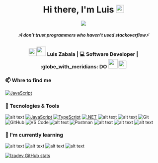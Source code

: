 <div align="center">
   <h1>Hi there, I'm Luis <img src="https://media.giphy.com/media/hvRJCLFzcasrR4ia7z/giphy.gif" width="25px"> </h1>
   
   
   <img src="https://pronoun.cyou/x/y?subject=He&object=Him&height=20"> 
</div>

 <h5 align="center">
   <i>⚡️I don’t trust programmers who haven't used stackoverflow⚡️</i>
  </h5>
  
  <div align="center">
<h3><img src="https://media.giphy.com/media/GX2iIUg8QmQeOT2SAT/giphy.gif" width="25"><img src="https://media.giphy.com/media/WUlplcMpOCEmTGBtBW/giphy.gif" width="30"> Luis Zabala | 💻 Software Developer |	:globe_with_meridians: DO <img src="https://media.giphy.com/media/WUlplcMpOCEmTGBtBW/giphy.gif" width="30"> <img src="https://media.giphy.com/media/GX2iIUg8QmQeOT2SAT/giphy.gif" width="25"></h3>
</div>

### 📫 Whre to find me
[![JavaScript](https://img.shields.io/badge/-LINKEDIN-0A66C2?style=flat-square&logo=linkedin&logoColor=white)](https://www.linkedin.com/in/luis-zabala/)


### 🚀 Tecnologies & Tools
    
![alt text ](https://img.shields.io/badge/-C%20Sharp-31007A?style=flat-square&logo=csharp&logoColor=white) 
[![JavaScript](https://img.shields.io/badge/-JavaScript-%23F7DF1C?style=flat-square&logo=javascript&logoColor=000000&labelColor=%23F7DF1C&color=%23FFCE5A)](https://www.javascript.com/)
[![TypeScript](https://badgen.net/badge/icon/TypeScript?icon=typescript&label)](https://typescriptlang.org)
[![.NET](https://img.shields.io/badge/--512BD4?logo=.net&logoColor=ffffff)](https://dotnet.microsoft.com/)
![alt text ](https://img.shields.io/badge/-Microsoft%20SQL%20Server-black?style=flat-square&logo=microsoftsqlserver&logoColor=red)
![alt text ](https://img.shields.io/badge/-Azure%20DevOps-0078D7?style=flat-square&logo=azuredevops&logoColor=white)
![Git](https://img.shields.io/badge/-Git-black?style=flat-square&logo=git) 
![GitHub](https://img.shields.io/badge/-GitHub-181717?style=flat-square&logo=github) 
![VS Code](https://img.shields.io/badge/-VS%20Code-007ACC?style=flat-square&logo=visual-studio-code)
![alt text ](https://img.shields.io/badge/-Visual%20Studio-5C2D91?style=flat-square&logo=visual-studio&logoColor=white) 
![Postman](https://img.shields.io/badge/Postman-black?style=flat-square&logo=postman)
![alt text ](https://img.shields.io/badge/-Bootstrap-7952B3?style=flat-square&logo=bootstrap&logoColor=white) 
![alt text ](https://img.shields.io/badge/-CSS3-1572B6?style=flat-square&logo=css3&logoColor=white) 
![alt text ](https://img.shields.io/badge/-HTML5-E34F26?style=flat-square&logo=html5&logoColor=white) 

### 🌱 I'm currently learning
![alt text ](https://img.shields.io/badge/-Node.js-339933?style=flat-square&logo=node.js&logoColor=white) 
![alt text ](https://img.shields.io/badge/-Express.js-black?style=flat-square&logo=express&logoColor=white) 
![alt text ](https://img.shields.io/badge/-React-black?style=flat-square&logo=react&logoColor=#61DAFB) 
![alt text ](https://img.shields.io/badge/-MongoDB-47A248?style=flat-square&logo=mongodb&logoColor=white) 



  

[![lzadev GitHub stats](https://github-readme-stats.vercel.app/api?username=lzadev)](https://github.com/anuraghazra/github-readme-stats)

<!--
**lzadev/lzadev** is a ✨ _special_ ✨ repository because its `README.md` (this file) appears on your GitHub profile.

Here are some ideas to get you started:

- 🔭 I’m currently working on ...
- 🌱 I’m currently learning ...
- 👯 I’m looking to collaborate on ...
- 🤔 I’m looking for help with ...
- 💬 Ask me about ...
- 📫 How to reach me: ...
- 😄 Pronouns: ...
- ⚡ Fun fact: ...
-->
